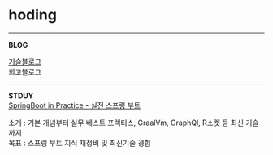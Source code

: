# hoding

***
**BLOG**

[기술블로그](https://hoding-cloud.tistory.com/)  
회고블로그
***
**STDUY**   
[SpringBoot in Practice - 실전 스프링 부트](https://github.com/Overjump-Hurdle/hoding/issues/1#issue-1990096423)

소개 : 기본 개념부터 실무 베스트 프렉티스, GraalVm, GraphQl, R소켓 등 최신 기술까지  
목표 : 스프링 부트 지식 재정비 및 최신기술 경험  
